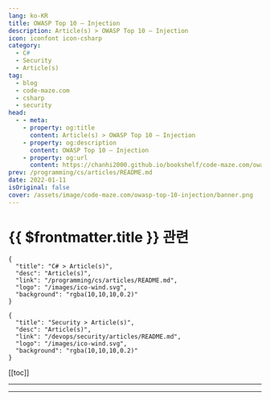 ```yaml
---
lang: ko-KR
title: OWASP Top 10 – Injection
description: Article(s) > OWASP Top 10 – Injection
icon: iconfont icon-csharp
category: 
  - C#
  - Security
  - Article(s)
tag: 
  - blog
  - code-maze.com
  - csharp
  - security
head:  
  - - meta:
    - property: og:title
      content: Article(s) > OWASP Top 10 – Injection
    - property: og:description
      content: OWASP Top 10 – Injection
    - property: og:url
      content: https://chanhi2000.github.io/bookshelf/code-maze.com/owasp-top-10-injection.html
prev: /programming/cs/articles/README.md
date: 2022-01-11
isOriginal: false
cover: /assets/image/code-maze.com/owasp-top-10-injection/banner.png
---
```


# {{ $frontmatter.title }} 관련

```component VPCard
{
  "title": "C# > Article(s)",
  "desc": "Article(s)",
  "link": "/programming/cs/articles/README.md",
  "logo": "/images/ico-wind.svg",
  "background": "rgba(10,10,10,0.2)"
}
```

```component VPCard
{
  "title": "Security > Article(s)",
  "desc": "Article(s)",
  "link": "/devops/security/articles/README.md",
  "logo": "/images/ico-wind.svg",
  "background": "rgba(10,10,10,0.2)"
}
```

[[toc]]

---

<SiteInfo
  name="OWASP Top 10 – Injection"
  desc="In this article, we are going to look at the injection attack, which is the most critical web application security threat as per OWASP Top 10 list."
  url="https://code-maze.com/owasp-top-10-injection/"
  logo="/assets/image/code-maze.com/favicon.png"
  preview="/assets/image/code-maze.com/owasp-top-10-injection/banner.png"/>

<!-- TODO: 작성 -->

---

<TagLinks />